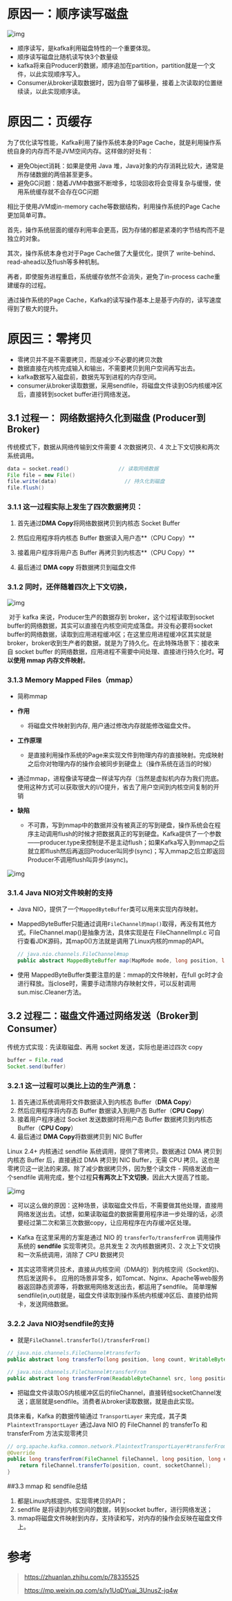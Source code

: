 # 原因一：顺序读写磁盘

![img](../图片/auto-orient,1.jpeg)

   - 顺序读写，是kafka利用磁盘特性的一个重要体现。
   - 顺序读写磁盘比随机读写快3个数量级
   - kafka将来自Producer的数据，顺序追加在partition，partition就是一个文件，以此实现顺序写入。
   - Consumer从broker读取数据时，因为自带了偏移量，接着上次读取的位置继续读，以此实现顺序读。



# 原因二：页缓存

为了优化读写性能，Kafka利用了操作系统本身的Page Cache，就是利用操作系统自身的内存而不是JVM空间内存。这样做的好处有：

- 避免Object消耗：如果是使用 Java 堆，Java对象的内存消耗比较大，通常是所存储数据的两倍甚至更多。
- 避免GC问题：随着JVM中数据不断增多，垃圾回收将会变得复杂与缓慢，使用系统缓存就不会存在GC问题

相比于使用JVM或in-memory cache等数据结构，利用操作系统的Page Cache更加简单可靠。

首先，操作系统层面的缓存利用率会更高，因为存储的都是紧凑的字节结构而不是独立的对象。

其次，操作系统本身也对于Page Cache做了大量优化，提供了 write-behind、read-ahead以及flush等多种机制。

再者，即使服务进程重启，系统缓存依然不会消失，避免了in-process cache重建缓存的过程。

通过操作系统的Page Cache，Kafka的读写操作基本上是基于内存的，读写速度得到了极大的提升。



# 原因三：零拷贝

   - 零拷贝并不是不需要拷贝，而是减少不必要的拷贝次数
   - 数据直接在内核完成输入和输出，不需要拷贝到用户空间再写出去。
   - kafka数据写入磁盘前，数据先写到进程的内存空间。
   - consumer从broker读取数据，采用sendfile，将磁盘文件读到OS内核缓冲区后，直接转到socket buffer进行网络发送。



## 3.1 过程一： 网络数据持久化到磁盘 (Producer到Broker)

传统模式下，数据从网络传输到文件需要 4 次数据拷贝、4 次上下文切换和两次系统调用。

```java
data = socket.read()				// 读取网络数据 
File file = new File() 
file.write(data)					  // 持久化到磁盘 
file.flush()
```

### 3.1.1 这一过程实际上发生了**四次数据拷贝**：

1. 首先通过**DMA Copy**将网络数据拷贝到内核态 Socket Buffer

2. 然后应用程序将内核态 Buffer 数据读入用户态**（CPU Copy）**

3. 接着用户程序将用户态 Buffer 再拷贝到内核态**（CPU Copy）**

4. 最后通过 **DMA copy** 将数据拷贝到磁盘文件

   

### 3.1.2 同时，还伴随着**四次上下文切换**，

![img](../图片/fdfe29d209918316409200f10cf63ebd.png)

​	对于 kafka 来说，Producer生产的数据存到 broker，这个过程读取到socket buffer的网络数据，其实可以直接在内核空间完成落盘。并没有必要将socket buffer的网络数据，读取到应用进程缓冲区；在这里应用进程缓冲区其实就是 broker，broker收到生产者的数据，就是为了持久化。在此特殊场景下：接收来自 socket buffer 的网络数据，应用进程不需要中间处理、直接进行持久化时。**可以使用 mmap 内存文件映射**。

### 3.1.3 Memory Mapped Files（mmap）

- 简称mmap
- **作用**

  - 将磁盘文件映射到内存, 用户通过修改内存就能修改磁盘文件。
- **工作原理**

  - 是直接利用操作系统的Page来实现文件到物理内存的直接映射。完成映射之后你对物理内存的操作会被同步到硬盘上（操作系统在适当的时候）
- 通过mmap，进程像读写硬盘一样读写内存（当然是虚拟机内存为我们兜底。使用这种方式可以获取很大的I/O提升，省去了用户空间到内核空间复制的开销
- **缺陷**
  - 不可靠，写到mmap中的数据并没有被真正的写到硬盘，操作系统会在程序主动调用flush的时候才把数据真正的写到硬盘。Kafka提供了一个参数——producer.type来控制是不是主动flush；如果Kafka写入到mmap之后就立即flush然后再返回Producer叫同步(sync)；写入mmap之后立即返回Producer不调用flush叫异步(async)。
  

![img](../图片/7b2d0b80328143322445f55f954144ec.png)

### 3.1.4 Java NIO对文件映射的支持

- Java NIO，提供了一个`MappedByteBuffer`类可以用来实现内存映射。

- MappedByteBuffer只能通过调用`FileChannel的map()`取得，再没有其他方式。FileChannel.map()是抽象方法，具体实现是在 FileChannelImpl.c 可自行查看JDK源码，其map0()方法就是调用了Linux内核的mmap的API。

  ```java
  // java.nio.channels.FileChannel#map
  public abstract MappedByteBuffer map(MapMode mode, long position, long size)throws IOException;
  ```
  
- 使用 MappedByteBuffer类要注意的是：mmap的文件映射，在full gc时才会进行释放。当close时，需要手动清除内存映射文件，可以反射调用sun.misc.Cleaner方法。



## 3.2 过程二：磁盘文件通过网络发送（Broker到Consumer）

传统方式实现：先读取磁盘、再用 socket 发送，实际也是进过四次 copy

```java
buffer = File.read 
Socket.send(buffer)
```



### 3.2.1 这一过程可以类比上边的生产消息：

1. 首先通过系统调用将文件数据读入到内核态 Buffer（**DMA Copy**）
2. 然后应用程序将内存态 Buffer 数据读入到用户态 Buffer（**CPU Copy**）
3. 接着用户程序通过 Socket 发送数据时将用户态 Buffer 数据拷贝到内核态 Buffer（**CPU Copy**）
4. 最后通过 **DMA Copy**将数据拷贝到 NIC Buffer



Linux 2.4+ 内核通过 sendfile 系统调用，提供了零拷贝。数据通过 DMA 拷贝到内核态 Buffer 后，直接通过 DMA 拷贝到 NIC Buffer，无需 CPU 拷贝。这也是零拷贝这一说法的来源。除了减少数据拷贝外，因为整个读文件 - 网络发送由一个sendfile 调用完成，整个过程**只有两次上下文切换**，因此大大提高了性能。

![img](../图片/fb5b1c0a4358a5c7608251c91e6b971b.png)



- 可以这么做的原因：这种场景，读取磁盘文件后，不需要做其他处理，直接用网络发送出去。试想，如果读取磁盘的数据需要用程序进一步处理的话，必须要经过第二次和第三次数据copy，让应用程序在内存缓冲区处理。

- Kafka 在这里采用的方案是通过 NIO 的 `transferTo/transferFrom` 调用操作系统的 **sendfile** 实现零拷贝。总共发生 2 次内核数据拷贝、2 次上下文切换和一次系统调用，消除了 CPU 数据拷贝

- 其实这项零拷贝技术，直接从内核空间（DMA的）到内核空间（Socket的)、然后发送网卡。
  应用的场景非常多，如Tomcat、Nginx、Apache等web服务器返回静态资源等，将数据用网络发送出去，都运用了sendfile。
  简单理解 sendfile(in,out)就是，磁盘文件读取到操作系统内核缓冲区后、直接扔给网卡，发送网络数据。



### 3.2.2 Java NIO对sendfile的支持

- 就是`FileChannel.transferTo()/transferFrom()`

```java
// java.nio.channels.FileChannel#transferTo
public abstract long transferTo(long position, long count, WritableByteChannel target) throws IOException;

// java.nio.channels.FileChannel#transferFrom
public abstract long transferFrom(ReadableByteChannel src, long position, long count) throws IOException;
```

- 把磁盘文件读取OS内核缓冲区后的fileChannel，直接转给socketChannel发送；底层就是sendfile。消费者从broker读取数据，就是由此实现。



具体来看，Kafka 的数据传输通过 `TransportLayer` 来完成，其子类 `PlaintextTransportLayer` 通过Java NIO 的 FileChannel 的 transferTo 和 transferFrom 方法实现零拷贝

```java
// org.apache.kafka.common.network.PlaintextTransportLayer#transferFrom
@Override
public long transferFrom(FileChannel fileChannel, long position, long count) throws IOException {
    return fileChannel.transferTo(position, count, socketChannel);
}
```

##3.3 mmap 和 sendfile总结

1. 都是Linux内核提供、实现零拷贝的API；
2. sendfile 是将读到内核空间的数据，转到socket buffer，进行网络发送；
3. mmap将磁盘文件映射到内存，支持读和写，对内存的操作会反映在磁盘文件上。



# 参考

> https://zhuanlan.zhihu.com/p/78335525
>
> https://mp.weixin.qq.com/s/iy1UqDYuai_3UnusZ-jq4w